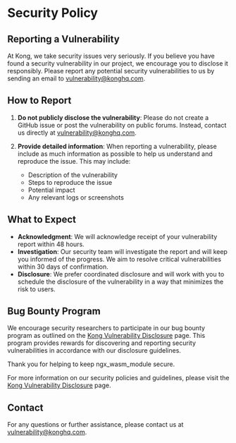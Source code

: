 # Security Policy

## Reporting a Vulnerability

At Kong, we take security issues very seriously. If you believe you have found a
security vulnerability in our project, we encourage you to disclose it
responsibly. Please report any potential security vulnerabilities to us by
sending an email to [vulnerability@konghq.com](mailto:vulnerability@konghq.com).

## How to Report

1. **Do not publicly disclose the vulnerability**: Please do not create a GitHub
   issue or post the vulnerability on public forums. Instead, contact us
   directly at [vulnerability@konghq.com](mailto:vulnerability@konghq.com).

2. **Provide detailed information**: When reporting a vulnerability, please
   include as much information as possible to help us understand and reproduce
   the issue. This may include:
   - Description of the vulnerability
   - Steps to reproduce the issue
   - Potential impact
   - Any relevant logs or screenshots

## What to Expect

- **Acknowledgment**: We will acknowledge receipt of your vulnerability report
  within 48 hours.
- **Investigation**: Our security team will investigate the report and will keep
  you informed of the progress. We aim to resolve critical vulnerabilities
  within 30 days of confirmation.
- **Disclosure**: We prefer coordinated disclosure and will work with you to
  schedule the disclosure of the vulnerability in a way that minimizes the risk
  to users.

## Bug Bounty Program

We encourage security researchers to participate in our bug bounty program as
outlined on the [Kong Vulnerability
Disclosure](https://konghq.com/compliance/bug-bounty) page. This program
provides rewards for discovering and reporting security vulnerabilities in
accordance with our disclosure guidelines.

Thank you for helping to keep ngx_wasm_module secure.

For more information on our security policies and guidelines, please visit the
[Kong Vulnerability Disclosure](https://konghq.com/compliance/bug-bounty) page.

## Contact

For any questions or further assistance, please contact us at
[vulnerability@konghq.com](mailto:vulnerability@konghq.com).
